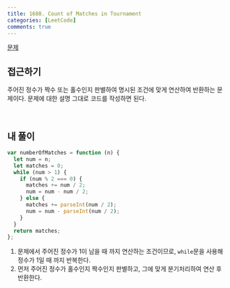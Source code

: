 ```yaml
---
title: 1688. Count of Matches in Tournament
categories: [LeetCode]
comments: true
---
```


[문제](https://leetcode.com/problems/count-of-matches-in-tournament/)

## 접근하기

주어진 정수가 짝수 또는 홀수인지 판별하여 명시된 조건에 맞게 연산하여 반환하는 문제이다. 문제에 대한 설명 그대로 코드를 작성하면 된다.

<br>

## 내 풀이

```js
var numberOfMatches = function (n) {
  let num = n;
  let matches = 0;
  while (num > 1) {
    if (num % 2 === 0) {
      matches += num / 2;
      num = num - num / 2;
    } else {
      matches += parseInt(num / 2);
      num = num - parseInt(num / 2);
    }
  }
  return matches;
};
```

1. 문제에서 주어진 정수가 1이 남을 때 까지 연산하는 조건이므로, `while`문을 사용해 정수가 1일 때 까지 반복한다.
2. 먼저 주어진 정수가 홀수인지 짝수인지 판별하고, 그에 맞게 분기처리하여 연산 후 반환한다.
